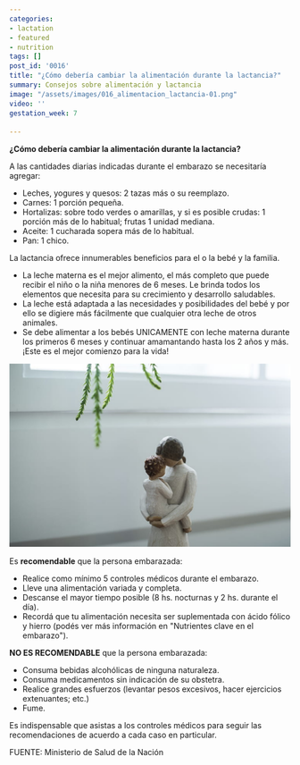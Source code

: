 ```yaml
---
categories:
- lactation
- featured
- nutrition
tags: []
post_id: '0016'
title: "¿Cómo debería cambiar la alimentación durante la lactancia?"
summary: Consejos sobre alimentación y lactancia
image: "/assets/images/016_alimentacion_lactancia-01.png"
video: ''
gestation_week: 7

---
```

**¿Cómo debería cambiar la alimentación durante la lactancia?**

A las cantidades diarias indicadas durante el embarazo se necesitaría agregar:

* Leches, yogures y quesos: 2 tazas más o su reemplazo.
* Carnes: 1 porción pequeña.
* Hortalizas: sobre todo verdes o amarillas, y si es posible crudas: 1 porción más de lo habitual; frutas 1 unidad mediana.
* Aceite: 1 cucharada sopera más de lo habitual.
* Pan: 1 chico.

La lactancia ofrece innumerables beneficios para el o la bebé y la familia.

* La leche materna es el mejor alimento, el más completo que puede recibir el niño o la niña menores de 6 meses. Le brinda todos los elementos que necesita para su crecimiento y desarrollo saludables.
* La leche está adaptada a las necesidades y posibilidades del bebé y por ello se digiere más fácilmente que cualquier otra leche de otros animales.
* Se debe alimentar a los bebés UNICAMENTE con leche materna durante los primeros 6 meses y continuar amamantando hasta los 2 años y más. ¡Este es el mejor comienzo para la vida!

![](/assets/images/image907.png)

Es **recomendable** que la persona embarazada:

* Realice como mínimo 5 controles médicos durante el embarazo.
* Lleve una alimentación variada y completa.
* Descanse el mayor tiempo posible (8 hs. nocturnas y 2 hs. durante el día).
* Recordá que tu alimentación necesita ser suplementada con ácido fólico y hierro (podés ver más información en "Nutrientes clave en el embarazo").

**NO ES RECOMENDABLE** que la persona embarazada:

* Consuma bebidas alcohólicas de ninguna naturaleza.
* Consuma medicamentos sin indicación de su obstetra.
* Realice grandes esfuerzos (levantar pesos excesivos, hacer ejercicios extenuantes; etc.)
* Fume.

Es indispensable que asistas a los controles médicos para seguir las recomendaciones de acuerdo a cada caso en particular.

FUENTE: Ministerio de Salud de la Nación